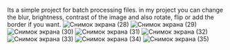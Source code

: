 Its a simple project for batch processing files.
in my project you can change the blur, brightness, contrast of the image and also rotate, flip or add the border if you want.
![Снимок экрана (28)](https://user-images.githubusercontent.com/93139126/170931513-7f6cad3c-e768-4bd1-95e9-d18d33e516a5.png)
![Снимок экрана (29)](https://user-images.githubusercontent.com/93139126/170931270-f8c1ef77-50a0-4e52-9b46-eae643f0474a.png)
![Снимок экрана (30)](https://user-images.githubusercontent.com/93139126/170931583-031eb777-ffb5-499e-adcd-2c3212b38479.png)
![Снимок экрана (31)](https://user-images.githubusercontent.com/93139126/170931599-8eaf6afe-d436-4575-8982-de4db1dacf3b.png)
![Снимок экрана (32)](https://user-images.githubusercontent.com/93139126/170931608-47991d98-923e-4f91-834b-a3b1122777c8.png)
![Снимок экрана (33)](https://user-images.githubusercontent.com/93139126/170931623-1a7beef1-4276-4994-ad72-8e20c9f0edb8.png)
![Снимок экрана (34)](https://user-images.githubusercontent.com/93139126/170931634-c4a6edf6-83b8-4d34-a642-ff0d8816a0b1.png)
![Снимок экрана (35)](https://user-images.githubusercontent.com/93139126/170931659-b54e8b6d-c533-4cb2-9958-ae3bbbd86cef.png)
